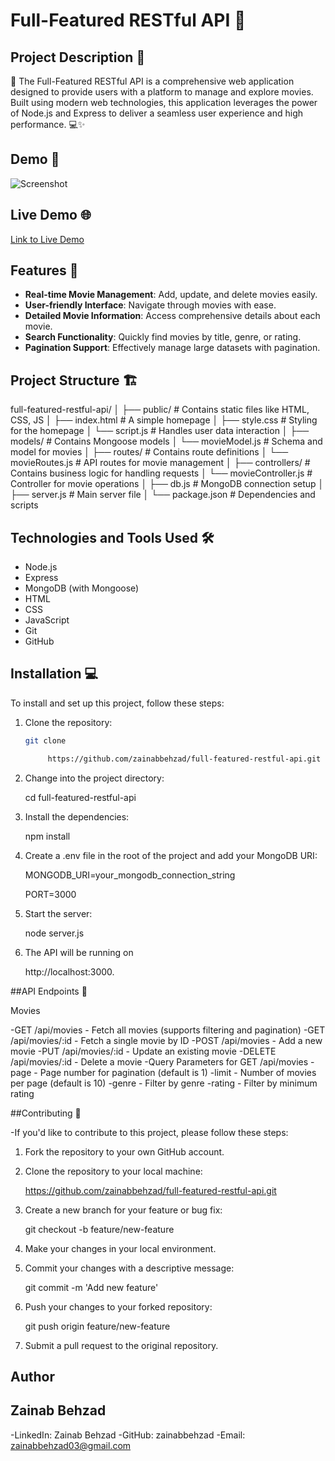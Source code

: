 # Full-Featured RESTful API 🎉

## Project Description 📝
🌟 The Full-Featured RESTful API is a comprehensive web application designed to provide users with a platform to manage and explore movies. Built using modern web technologies, this application leverages the power of Node.js and Express to deliver a seamless user experience and high performance. 💻✨

## Demo 📸
![Screenshot](path/to/screenshot.png) <!-- Replace with the actual path to your screenshot -->

## Live Demo 🌐
[Link to Live Demo](http://example.com) <!-- Provide a link if applicable -->

## Features 🎉
- **Real-time Movie Management**: Add, update, and delete movies easily.
- **User-friendly Interface**: Navigate through movies with ease.
- **Detailed Movie Information**: Access comprehensive details about each movie.
- **Search Functionality**: Quickly find movies by title, genre, or rating.
- **Pagination Support**: Effectively manage large datasets with pagination.

## Project Structure 🏗️
full-featured-restful-api/
│
├── public/ # Contains static files like HTML, CSS, JS
│ ├── index.html # A simple homepage
│ ├── style.css # Styling for the homepage
│ └── script.js # Handles user data interaction
│
├── models/ # Contains Mongoose models
│ └── movieModel.js # Schema and model for movies
│
├── routes/ # Contains route definitions
│ └── movieRoutes.js # API routes for movie management
│
├── controllers/ # Contains business logic for handling requests
│ └── movieController.js # Controller for movie operations
│
├── db.js # MongoDB connection setup
│
├── server.js # Main server file
│
└── package.json # Dependencies and scripts

## Technologies and Tools Used 🛠️
- Node.js
- Express
- MongoDB (with Mongoose)
- HTML
- CSS
- JavaScript
- Git
- GitHub

## Installation 💻
To install and set up this project, follow these steps:

1. Clone the repository:

   ```bash
   git clone

        https://github.com/zainabbehzad/full-featured-restful-api.git

2. Change into the project directory:

    cd full-featured-restful-api

3. Install the dependencies:

    npm install

4. Create a .env file in the root of the project and add your MongoDB URI:

    MONGODB_URI=your_mongodb_connection_string

    PORT=3000

5. Start the server:

    node server.js

6. The API will be running on 

    http://localhost:3000.

##API Endpoints 📡

Movies

-GET /api/movies - Fetch all movies (supports filtering and pagination)
-GET /api/movies/:id - Fetch a single movie by ID
-POST /api/movies - Add a new movie
-PUT /api/movies/:id - Update an existing movie
-DELETE /api/movies/:id - Delete a movie
-Query Parameters for GET /api/movies
-page - Page number for pagination (default is 1)
-limit - Number of movies per page (default is 10)
-genre - Filter by genre
-rating - Filter by minimum rating


##Contributing 🤝

-If you'd like to contribute to this project, please follow these steps:

1. Fork the repository to your own GitHub account.

2. Clone the repository to your local machine:

    https://github.com/zainabbehzad/full-featured-restful-api.git

3. Create a new branch for your feature or bug fix:

    git checkout -b feature/new-feature

4. Make your changes in your local environment.

5. Commit your changes with a descriptive message:

    git commit -m 'Add new feature'

6. Push your changes to your forked repository:

    git push origin feature/new-feature

7. Submit a pull request to the original repository.

## Author
## Zainab Behzad

-LinkedIn: Zainab Behzad
-GitHub: zainabbehzad
-Email: zainabbehzad03@gmail.com

